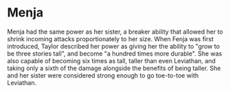 # Menja
Menja had the same power as her sister, a breaker ability that allowed her to shrink incoming attacks proportionately to her size. When Fenja was first introduced, Taylor described her power as giving her the ability to "grow to be three stories tall", and become "a hundred times more durable". She was also capable of becoming six times as tall, taller than even Leviathan, and taking only a sixth of the damage alongside the benefits of being taller. She and her sister were considered strong enough to go toe-to-toe with Leviathan.
